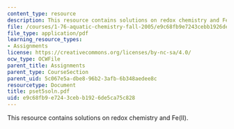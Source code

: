 ```yaml
---
content_type: resource
description: This resource contains solutions on redox chemistry and Fe(II).
file: /courses/1-76-aquatic-chemistry-fall-2005/e9c68fb9e7243cebb1926de5ca75c828_pset5soln.pdf
file_type: application/pdf
learning_resource_types:
- Assignments
license: https://creativecommons.org/licenses/by-nc-sa/4.0/
ocw_type: OCWFile
parent_title: Assignments
parent_type: CourseSection
parent_uid: 5c067e5a-dbe8-96b2-3afb-6b348aedee8c
resourcetype: Document
title: pset5soln.pdf
uid: e9c68fb9-e724-3ceb-b192-6de5ca75c828
---
```

This resource contains solutions on redox chemistry and Fe(II).